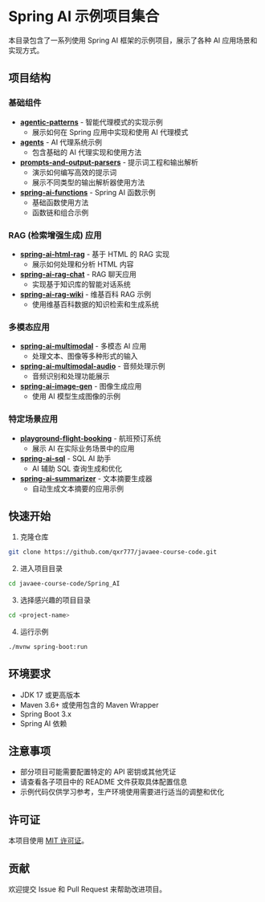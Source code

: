 # Spring AI 示例项目集合

本目录包含了一系列使用 Spring AI 框架的示例项目，展示了各种 AI 应用场景和实现方式。

## 项目结构

### 基础组件
* **[agentic-patterns](./agentic-patterns)** - 智能代理模式的实现示例
  * 展示如何在 Spring 应用中实现和使用 AI 代理模式
* **[agents](./agents)** - AI 代理系统示例
  * 包含基础的 AI 代理实现和使用方法
* **[prompts-and-output-parsers](./prompts-and-output-parsers)** - 提示词工程和输出解析
  * 演示如何编写高效的提示词
  * 展示不同类型的输出解析器使用方法
* **[spring-ai-functions](./spring-ai-functions)** - Spring AI 函数示例
  * 基础函数使用方法
  * 函数链和组合示例

### RAG (检索增强生成) 应用
* **[spring-ai-html-rag](./spring-ai-html-rag)** - 基于 HTML 的 RAG 实现
  * 展示如何处理和分析 HTML 内容
* **[spring-ai-rag-chat](./spring-ai-rag-chat)** - RAG 聊天应用
  * 实现基于知识库的智能对话系统
* **[spring-ai-rag-wiki](./spring-ai-rag-wiki)** - 维基百科 RAG 示例
  * 使用维基百科数据的知识检索和生成系统

### 多模态应用
* **[spring-ai-multimodal](./spring-ai-multimodal)** - 多模态 AI 应用
  * 处理文本、图像等多种形式的输入
* **[spring-ai-multimodal-audio](./spring-ai-multimodal-audio)** - 音频处理示例
  * 音频识别和处理功能展示
* **[spring-ai-image-gen](./spring-ai-image-gen)** - 图像生成应用
  * 使用 AI 模型生成图像的示例

### 特定场景应用
* **[playground-flight-booking](./playground-flight-booking)** - 航班预订系统
  * 展示 AI 在实际业务场景中的应用
* **[spring-ai-sql](./spring-ai-sql)** - SQL AI 助手
  * AI 辅助 SQL 查询生成和优化
* **[spring-ai-summarizer](./spring-ai-summarizer)** - 文本摘要生成器
  * 自动生成文本摘要的应用示例

## 快速开始

1. 克隆仓库
```bash
git clone https://github.com/qxr777/javaee-course-code.git
```

2. 进入项目目录
```bash
cd javaee-course-code/Spring_AI
```

3. 选择感兴趣的项目目录
```bash
cd <project-name>
```

4. 运行示例
```bash
./mvnw spring-boot:run
```

## 环境要求

* JDK 17 或更高版本
* Maven 3.6+ 或使用包含的 Maven Wrapper
* Spring Boot 3.x
* Spring AI 依赖

## 注意事项

* 部分项目可能需要配置特定的 API 密钥或其他凭证
* 请查看各子项目中的 README 文件获取具体配置信息
* 示例代码仅供学习参考，生产环境使用需要进行适当的调整和优化

## 许可证

本项目使用 [MIT 许可证](LICENSE)。

## 贡献

欢迎提交 Issue 和 Pull Request 来帮助改进项目。